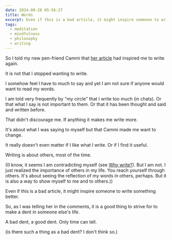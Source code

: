 ```yaml
---
date: 2024-08-20 05:56:27
title: Words
excerpt: Even if this is a bad article, it might inspire someone to write something better.
tags:
  - meditation
  - mindfulness
  - philosophy
  - writing
---
```

So I told my new pen-friend Cammi that [her article](https://www.dailyunlearner.com/p/the-lazy-persons-guide-to-outsmarting) had inspired me to write again.

It is not that I stopped wanting to write.

I somehow feel I have to much to say and yet I am not sure if anyone would want to read my words.

I am told very frequently by "my circle" that I write too much (in chats). Or that what I say is not important to them. Or that it has been thought and said and written before.

That didn't discourage me. If anything it makes me write more.

It's about what I was saying to myself but that Cammi made me want to change.

It really doesn't even matter if I like what I write. Or if I find it useful. 

Writing is about others, most of the time.

((I know, it seems I am contradicting myself (see [Why write?](https://anrodriguez.substack.com/i/141773528/why-write)). But I am not. I just realized the importance of others in my life. You reach yourself through others. It's about seeing the reflection of my words in others, perhaps. But it is also a way to show myself to me and to others.))

Even if this is a bad article, it might inspire someone to write something better.

So, as I was telling her in the comments, it is a good thing to strive for to make a dent in someone else's life. 

A bad dent, a good dent. Only time can tell.

(is there such a thing as a bad dent? I don't think so.)
